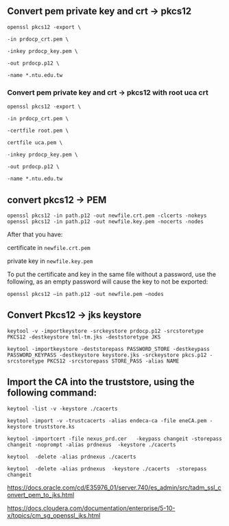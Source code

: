 ## Convert pem private key and crt -> pkcs12

 
```
openssl pkcs12 -export \

-in prdocp_crt.pem \

-inkey prdocp_key.pem \

-out prdocp.p12 \

-name *.ntu.edu.tw
```

### Convert pem private key and crt -> pkcs12 with root uca crt
```
openssl pkcs12 -export \

-in prdocp_crt.pem \

-certfile root.pem \

certfile uca.pem \

-inkey prdocp_key.pem \

-out prdocp.p12 \

-name *.ntu.edu.tw
```
 

 
## convert pkcs12 -> PEM
 
```
openssl pkcs12 -in path.p12 -out newfile.crt.pem -clcerts -nokeys
openssl pkcs12 -in path.p12 -out newfile.key.pem -nocerts -nodes
```

After that you have:

certificate in ```newfile.crt.pem```

private key in ```newfile.key.pem```

 
To put the certificate and key in the same file without a password, use the following, as an empty password will cause the key to not be exported:

```
openssl pkcs12 –in path.p12 -out newfile.pem –nodes
```
 

 

## Convert Pkcs12 -> jks keystore

 
```
keytool -v -importkeystore -srckeystore prdocp.p12 -srcstoretype PKCS12 -destkeystore tml-tm.jks -deststoretype JKS
```
```
keytool -importkeystore -deststorepass PASSWORD_STORE -destkeypass PASSWORD_KEYPASS -destkeystore keystore.jks -srckeystore pkcs.p12 -srcstoretype PKCS12 -srcstorepass STORE_PASS -alias NAME
```

 

 

## Import the CA into the truststore, using the following command:
```
keytool -list -v -keystore ./cacerts
```
```
keytool -import -v -trustcacerts -alias endeca-ca -file eneCA.pem -keystore truststore.ks

keytool -importcert -file nexus_prd.cer   -keypass changeit -storepass changeit -noprompt -alias prdnexus  -keystore ./cacerts
```
```
keytool  -delete -alias prdnexus ./cacerts

keytool  -delete -alias prdnexus  -keystore ./cacerts  -storepass changeit
```

https://docs.oracle.com/cd/E35976_01/server.740/es_admin/src/tadm_ssl_convert_pem_to_jks.html

 

https://docs.cloudera.com/documentation/enterprise/5-10-x/topics/cm_sg_openssl_jks.html